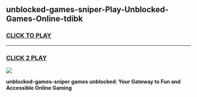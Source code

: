 
## unblocked-games-sniper-Play-Unblocked-Games-Online-tdibk
<h3>
<a href="https://premium76.site?title=unblocked-games-sniper&ref=25A">CLICK TO PLAY</a></h3>
<hr>

<h3>
<a href="https://premium76.site?title=unblocked-games-sniper&ref=25A">CLICK 2 PLAY</a>
  
</h3>

<a href="https://premium76.site?title=unblocked-games-sniper&ref=25A"><img src="https://clearcache.store/games.png"></a>


**unblocked-games-sniper games unblocked: Your Gateway to Fun and Accessible Online Gaming**

